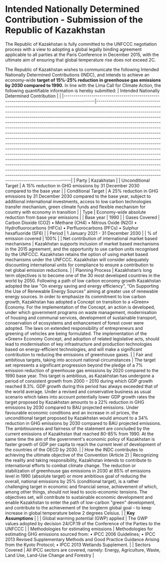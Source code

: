 # **Intended Nationally Determined Contribution - Submission of the Republic of Kazakhstan**

The Republic of Kazakhstan is fully committed to the UNFCCC negotiation process with a view to adopting a global legally binding agreement applicable to all parties at the Paris Conference in December 2015, with the ultimate aim of ensuring that global temperature rise does not exceed 2C.

The Republic of Kazakhstan wishes to communicate the following Intended Nationally Determined Contributions (INDC), and intends to achieve an economy-wide **target of 15%-25% reduction in greenhouse gas emissions by 2030 compared to 1990.** In line with the Lima Call for Climate Action, the following quantifiable information is hereby submitted: 
| Intended Nationally Determined Contribution |  |
|---------------------------------------------------------------------------------------------|-----------------------------------------------------------------------------------------------------------------------------------------------------------------------------------------------------------------------------------------------------------------------------------------------------------------------------------------------------------------------------------------------------------------------------------------------------------------------------------------------------------------------------------------------------------------------------------------------------------------------------------------------------------------------------------------------------------------------------------------------------------------------------------------------------------------------------------------------------------------------------------------------------------------------------------------------------------------------------------------------------------------------------------------------------------------------------------------------------------------------------------------------------------------------------------------------------|
| Party | Kazakhstan |
| Unconditional Target | A 15% reduction in GHG emissions by 31 December 2030 compared to the base year  |
| Conditional Target | A 25% reduction in GHG emissions by 31 December 2030 compared to the base year, subject to additional international investments, access to low carbon technologies transfer mechanism, green climate funds and flexible mechanism for country with economy in transition |
| Type | Economy-wide absolute reduction from base year emissions |
| Base year | 1990 |
| Gases Covered | Carbon Dioxide (CO2) • Methane (CH4) • Nitrous Oxide (N2O) • Hydrofluorocarbons (HFCs) • Perfluorocarbons (PFCs) • Sulphur hexafluoride (SF6) |
| Period  | 1 January 2021 - 31 December 2030 |
| % of emission covered | 100% |
| Net contribution of international market based mechanisms | Kazakhstan supports inclusion of market based mechanisms in the 2015 agreement, and the opportunity to use carbon units recognised by the UNFCCC. Kazakhstan retains the option of using market based mechanisms under the UNFCCC. Kazakhstan will consider adequately discounting international units for compliance to ensure a contribution to net global emission reductions. |
| Planning Process | Kazakhstan’s long term objectives is to become one of the 30 most developed countries in the world by 2050. Following a path of low carbon economy growth Kazakhstan adopted the law "On energy saving and energy efficiency", “On Supporting the Use of Renewable Energy Sources” aiming at greater use of renewable energy sources. In order to emphasize its commitment to low carbon growth, Kazakhstan has adopted a Concept on transition to a «Green» Economy. For the implementation of the Concept, an action is developed, under which government programs on waste management, modernisation of housing and communal services, development of sustainable transport, conservation of ecosystems and enhancement of forest cover were adopted. The laws on extended responsibility of entrepreneurs and greening of vehicles are being formulated. The implementation of the «Green» Economy Concept, and adoption of related legislative acts, should lead to modernisation of key infrastructure and production technologies based on energy-efficient technologies, and will make a significant contribution to reducing the emissions of greenhouse gases. |
| Fair and ambitious targets, taking into account national circumstances | The target set represents a significant progression beyond the pledge of a 7% emission reduction of greenhouse gas emissions by 2020 compared to the 1990 base year. This target is ambitious, as Kazakhstan has undergone a period of consistent growth from 2000 – 2010 during which GDP growth reached 8.3%. GDP growth during this period has always exceeded that of the world average. Under a revised and conservative business as usual scenario which takes into account potentially lower GDP growth rates the target proposed by Kazakhstan amounts to a 22% reduction in GHG emissions by 2030 compared to BAU projected emissions. Under favourable economic conditions and an increase in oil prices, the unconditional target proposed by Kazakhstan would amount to a 34% reduction in GHG emissions by 2030 compared to BAU projected emissions. The ambitiousness and fairness of the statement are concluded by the current emissions of Kazakhstan that reached 80-85% from 1990. At the same time the aim of the government's economic policy of Kazakhstan is faster growth of GDP per capita to reach the current level of development of the countries of the OECD by 2030. |
| How the INDC contributes to achieving the ultimate objective of the Convention (Article 2)  | Recognizing the reality and taking responsibility, Kazakhstan intends to contribute to international efforts to combat climate change. The reduction or stabilization of greenhouse gas emissions in 2030 at 85% of emissions level in 1990 (absolute target) or more ambitious goal of reducing the overall, national emissions by 25% (conditional target), is a rather challenging target in economic and financial sense, achievement of which, among other things, should not lead to socio-economic tensions. The objectives set, will contribute to sustainable economic development and enable Kazakhstan to enter the path of low-carbon "green" development, and contribute to the achievement of the longterm global goal – to keep increase in global temperature below 2 degrees Celsius. |
| **Key Assumptions** |  |
| Global warming potential (GWP) applied | The GWP values adopted by decision 24/CP.19 of the Conference of the Parties to the UNFCCC |
| Methodologies for estimating emissions | Methodologies for estimating GHG emissions sourced from: • IPCC 2006 Guidelines; • IPCC 2013 Revised Supplementary Methods and Good Practice Guidance Arising from the Kyoto Protocol; • IPCC 2013 Wetlands Supplement. |
| Sectors Covered | All IPCC sectors are covered, namely: Energy, Agriculture, Waste, Land Use, Land-Use Change and Forestry |